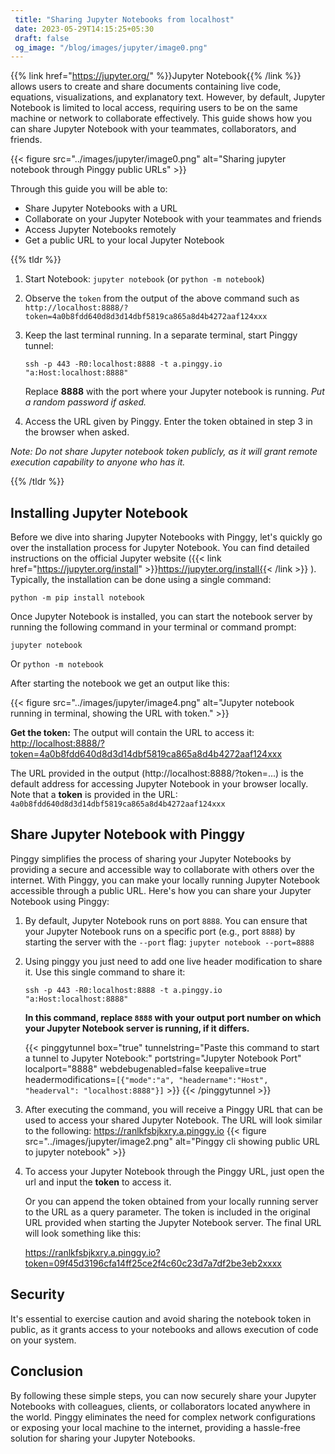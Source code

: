```yaml
---
 title: "Sharing Jupyter Notebooks from localhost" 
 date: 2023-05-29T14:15:25+05:30 
 draft: false 
 og_image: "/blog/images/jupyter/image0.png"
---
```




{{% link href="https://jupyter.org/" %}}Jupyter Notebook{{% /link %}} allows users to create and share documents containing live code, equations, visualizations, and explanatory text. However, by default, Jupyter Notebook is limited to local access, requiring users to be on the same machine or network to collaborate effectively. This guide shows how you can share Jupyter Notebook with your teammates, collaborators, and friends.

{{< figure src="../images/jupyter/image0.png" alt="Sharing jupyter notebook through Pinggy public URLs" >}}

Through this guide you will be able to:

- Share Jupyter Notebooks with a URL
- Collaborate on your Jupyter Notebook with your teammates and friends
- Access Jupyter Notebooks remotely
- Get a public URL to your local Jupyter Notebook


{{% tldr %}}

1. Start Notebook: `jupyter notebook` (or `python -m notebook`)
2. Observe the `token` from the output of the above command such as `http://localhost:8888/?token=4a0b8fdd640d8d3d14dbf5819ca865a8d4b4272aaf124xxx`
3. Keep the last terminal running. In a separate terminal, start Pinggy tunnel: 
    ```
    ssh -p 443 -R0:localhost:8888 -t a.pinggy.io "a:Host:localhost:8888"
    ```

    Replace **8888** with the port where your Jupyter notebook is running. *Put a random password if asked.*

4. Access the URL given by Pinggy. Enter the token obtained in step 3 in the browser when asked.

*Note: Do not share Jupyter notebook token publicly, as it will grant remote execution capability to anyone who has it.*

{{% /tldr %}} 

## Installing Jupyter Notebook

Before we dive into sharing Jupyter Notebooks with Pinggy, let's quickly go over the installation process for Jupyter Notebook. You can find detailed instructions on the official Jupyter website ({{< link href="https://jupyter.org/install" >}}https://jupyter.org/install{{< /link >}} ). Typically, the installation can be done using a single command:
```
python -m pip install notebook
```

Once Jupyter Notebook is installed, you can start the notebook server by running the following command in your terminal or command prompt:
```
jupyter notebook
```
Or `python -m notebook`

After starting the notebook we get an output like this:

{{< figure src="../images/jupyter/image4.png" alt="Jupyter notebook running in terminal, showing the URL with token." >}}

**Get the token:** The output will contain the URL to access it: 
[http://localhost:8888/?token=4a0b8fdd640d8d3d14dbf5819ca865a8d4b4272aaf124xxx](#)

The URL provided in the output (http://localhost:8888/?token=...) is the default address for accessing Jupyter Notebook in your browser locally. Note that a **token** is provided in the URL: `4a0b8fdd640d8d3d14dbf5819ca865a8d4b4272aaf124xxx`


## Share Jupyter Notebook with Pinggy

Pinggy simplifies the process of sharing your Jupyter Notebooks by providing a secure and accessible way to collaborate with others over the internet. With Pinggy, you can make your locally running Jupyter Notebook accessible through a public URL. Here's how you can share your Jupyter Notebook using Pinggy:

1. By default, Jupyter Notebook runs on port `8888`. You can ensure that your Jupyter Notebook runs on a specific port (e.g., port `8888`) by starting the server with the `--port` flag: `jupyter notebook --port=8888`


2. Using pinggy you just need to add one live header modification to share it. Use this single command to share it:

    ```
    ssh -p 443 -R0:localhost:8888 -t a.pinggy.io "a:Host:localhost:8888"
    ```

    **In this command, replace `8888` with your output port number on which your Jupyter Notebook server is running, if it differs.**

    {{< pinggytunnel box="true" tunnelstring="Paste this command to start a tunnel to Jupyter Notebook:" portstring="Jupyter Notebook Port" localport="8888" webdebugenabled=false keepalive=true headermodifications=`[{"mode":"a", "headername":"Host", "headerval": "localhost:8888"}]` >}}
{{< /pinggytunnel >}}

3. After executing the command, you will receive a Pinggy URL that can be used to access your shared Jupyter Notebook. The URL will look similar to the following: https://ranlkfsbjkxry.a.pinggy.io 
    {{< figure src="../images/jupyter/image2.png" alt="Pinggy cli showing public URL to jupyter notebook" >}}

4. To access your Jupyter Notebook through the Pinggy URL, just open the url and input the **token** to access it. 

    Or you can append the token obtained from your locally running server to the URL as a query parameter. The token is included in the original URL provided when starting the Jupyter Notebook server. The final URL will look something like this:	

    https://ranlkfsbjkxry.a.pinggy.io?token=09f45d3196cfa14ff25ce2f4c60c23d7a7df2be3eb2xxxx

## Security

It's essential to exercise caution and avoid sharing the notebook token in public, as it grants access to your notebooks and allows execution of code on your system.


## Conclusion

By following these simple steps, you can now securely share your Jupyter Notebooks with colleagues, clients, or collaborators located anywhere in the world. Pinggy eliminates the need for complex network configurations or exposing your local machine to the internet, providing a hassle-free solution for sharing your Jupyter Notebooks.

	



